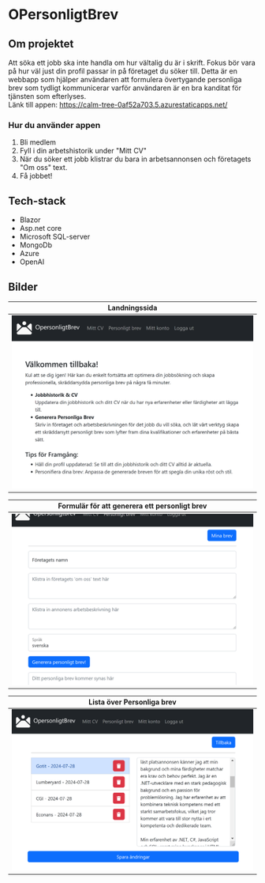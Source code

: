 # OPersonligtBrev
## Om projektet
Att söka ett jobb ska inte handla om hur vältalig du är i skrift. Fokus bör vara på hur väl just din profil passar in på företaget du söker till. Detta är en webbapp som hjälper användaren att formulera övertygande personliga brev som tydligt kommunicerar varför användaren är en bra kanditat för tjänsten som efterlyses. <br>
Länk till appen: https://calm-tree-0af52a703.5.azurestaticapps.net/

### Hur du använder appen
<ol>
  <li>Bli medlem</li>
  <li>Fyll i din arbetshistorik under "Mitt CV"</li>
  <li>När du söker ett jobb klistrar du bara in arbetsannonsen och företagets "Om oss" text.</li>
  <li>Få jobbet!</li>
</ol>

## Tech-stack
<ul>
  <li>
    Blazor
  </li>
  <li>
    Asp.net core
  </li>
  <li>
    Microsoft SQL-server
  </li>
  <li>
    MongoDb
  </li>
  <li>
    Azure
  </li>
  <li>
    OpenAI
  </li>
</ul>

## Bilder

|Landningssida|
|------------------------|
|<img src="./Pictures/LandingPage.png" width="600"> |

|Formulär för att generera ett personligt brev|
|------------------------|
| <img src="./Pictures/ResumeForm.png" width="600"> |

|Lista över Personliga brev|
|------------------------|
| <img src="./Pictures/MyLetters.png" width="600"> |

